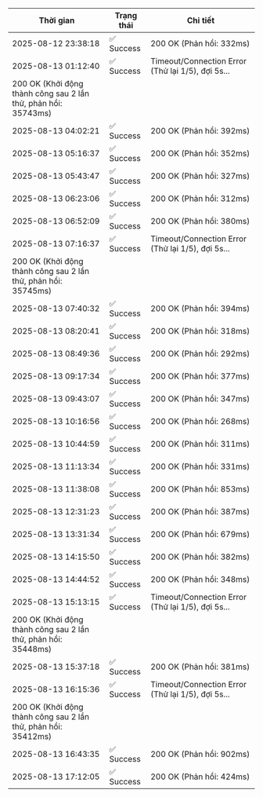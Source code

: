 | Thời gian | Trạng thái | Chi tiết |
|---|---|---|
| 2025-08-12 23:38:18 | ✅ Success | 200 OK (Phản hồi: 332ms) |
| 2025-08-13 01:12:40 | ✅ Success | Timeout/Connection Error (Thử lại 1/5), đợi 5s...
200 OK (Khởi động thành công sau 2 lần thử, phản hồi: 35743ms) |
| 2025-08-13 04:02:21 | ✅ Success | 200 OK (Phản hồi: 392ms) |
| 2025-08-13 05:16:37 | ✅ Success | 200 OK (Phản hồi: 352ms) |
| 2025-08-13 05:43:47 | ✅ Success | 200 OK (Phản hồi: 327ms) |
| 2025-08-13 06:23:06 | ✅ Success | 200 OK (Phản hồi: 312ms) |
| 2025-08-13 06:52:09 | ✅ Success | 200 OK (Phản hồi: 380ms) |
| 2025-08-13 07:16:37 | ✅ Success | Timeout/Connection Error (Thử lại 1/5), đợi 5s...
200 OK (Khởi động thành công sau 2 lần thử, phản hồi: 35745ms) |
| 2025-08-13 07:40:32 | ✅ Success | 200 OK (Phản hồi: 394ms) |
| 2025-08-13 08:20:41 | ✅ Success | 200 OK (Phản hồi: 318ms) |
| 2025-08-13 08:49:36 | ✅ Success | 200 OK (Phản hồi: 292ms) |
| 2025-08-13 09:17:34 | ✅ Success | 200 OK (Phản hồi: 377ms) |
| 2025-08-13 09:43:07 | ✅ Success | 200 OK (Phản hồi: 347ms) |
| 2025-08-13 10:16:56 | ✅ Success | 200 OK (Phản hồi: 268ms) |
| 2025-08-13 10:44:59 | ✅ Success | 200 OK (Phản hồi: 311ms) |
| 2025-08-13 11:13:34 | ✅ Success | 200 OK (Phản hồi: 331ms) |
| 2025-08-13 11:38:08 | ✅ Success | 200 OK (Phản hồi: 853ms) |
| 2025-08-13 12:31:23 | ✅ Success | 200 OK (Phản hồi: 387ms) |
| 2025-08-13 13:31:34 | ✅ Success | 200 OK (Phản hồi: 679ms) |
| 2025-08-13 14:15:50 | ✅ Success | 200 OK (Phản hồi: 382ms) |
| 2025-08-13 14:44:52 | ✅ Success | 200 OK (Phản hồi: 348ms) |
| 2025-08-13 15:13:15 | ✅ Success | Timeout/Connection Error (Thử lại 1/5), đợi 5s...
200 OK (Khởi động thành công sau 2 lần thử, phản hồi: 35448ms) |
| 2025-08-13 15:37:18 | ✅ Success | 200 OK (Phản hồi: 381ms) |
| 2025-08-13 16:15:36 | ✅ Success | Timeout/Connection Error (Thử lại 1/5), đợi 5s...
200 OK (Khởi động thành công sau 2 lần thử, phản hồi: 35412ms) |
| 2025-08-13 16:43:35 | ✅ Success | 200 OK (Phản hồi: 902ms) |
| 2025-08-13 17:12:05 | ✅ Success | 200 OK (Phản hồi: 424ms) |
